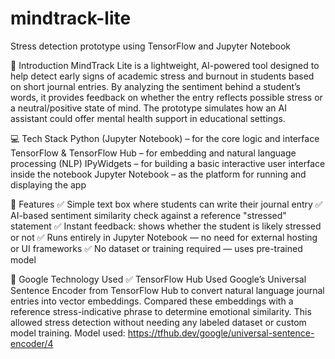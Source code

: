 # mindtrack-lite
Stress detection prototype using TensorFlow and Jupyter Notebook

📝 Introduction
MindTrack Lite is a lightweight, AI-powered tool designed to help detect early signs of academic stress and burnout in students based on short journal entries. By analyzing the sentiment behind a student’s words, it provides feedback on whether the entry reflects possible stress or a neutral/positive state of mind. The prototype simulates how an AI assistant could offer mental health support in educational settings.

💻 Tech Stack
Python (Jupyter Notebook) – for the core logic and interface
TensorFlow & TensorFlow Hub – for embedding and natural language processing (NLP)
IPyWidgets – for building a basic interactive user interface inside the notebook
Jupyter Notebook – as the platform for running and displaying the app

🌟 Features
✅ Simple text box where students can write their journal entry
✅ AI-based sentiment similarity check against a reference "stressed" statement
✅ Instant feedback: shows whether the student is likely stressed or not
✅ Runs entirely in Jupyter Notebook — no need for external hosting or UI frameworks
✅ No dataset or training required — uses pre-trained model

🔧 Google Technology Used
✅ TensorFlow Hub
Used Google’s Universal Sentence Encoder from TensorFlow Hub to convert natural language journal entries into vector embeddings.
Compared these embeddings with a reference stress-indicative phrase to determine emotional similarity.
This allowed stress detection without needing any labeled dataset or custom model training.
Model used: https://tfhub.dev/google/universal-sentence-encoder/4
